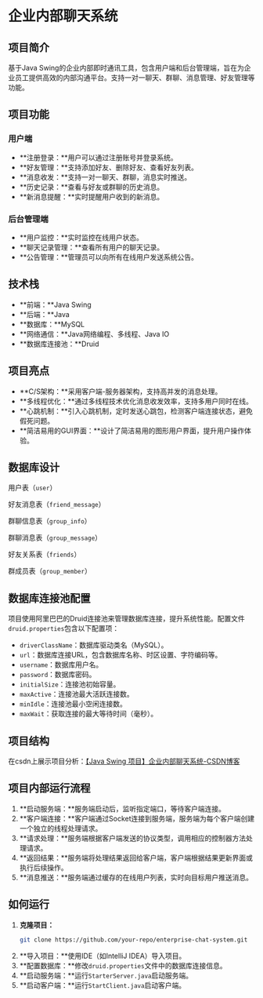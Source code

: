 # 企业内部聊天系统

## 项目简介

基于Java Swing的企业内部即时通讯工具，包含用户端和后台管理端，旨在为企业员工提供高效的内部沟通平台。支持一对一聊天、群聊、消息管理、好友管理等功能。

## 项目功能

### 用户端
- **注册登录：**用户可以通过注册账号并登录系统。
- **好友管理：**支持添加好友、删除好友、查看好友列表。
- **消息收发：**支持一对一聊天、群聊，消息实时推送。
- **历史记录：**查看与好友或群聊的历史消息。
- **新消息提醒：**实时提醒用户收到的新消息。

### 后台管理端
- **用户监控：**实时监控在线用户状态。
- **聊天记录管理：**查看所有用户的聊天记录。
- **公告管理：**管理员可以向所有在线用户发送系统公告。

## 技术栈

- **前端：**Java Swing
- **后端：**Java
- **数据库：**MySQL
- **网络通信：**Java网络编程、多线程、Java IO
- **数据库连接池：**Druid

## 项目亮点

- **C/S架构：**采用客户端-服务器架构，支持高并发的消息处理。
- **多线程优化：**通过多线程技术优化消息收发效率，支持多用户同时在线。
- **心跳机制：**引入心跳机制，定时发送心跳包，检测客户端连接状态，避免假死问题。
- **简洁易用的GUI界面：**设计了简洁易用的图形用户界面，提升用户操作体验。

## 数据库设计

用户表（`user`）

好友消息表（`friend_message`）

群聊信息表（`group_info`）

群聊消息表（`group_message`）

好友关系表（`friends`）

群成员表（`group_member`）

## 数据库连接池配置

项目使用阿里巴巴的Druid连接池来管理数据库连接，提升系统性能。配置文件`druid.properties`包含以下配置项：

- `driverClassName`：数据库驱动类名（MySQL）。
- `url`：数据库连接URL，包含数据库名称、时区设置、字符编码等。
- `username`：数据库用户名。
- `password`：数据库密码。
- `initialSize`：连接池初始容量。
- `maxActive`：连接池最大活跃连接数。
- `minIdle`：连接池最小空闲连接数。
- `maxWait`：获取连接的最大等待时间（毫秒）。

## 项目结构

在csdn上展示项目分析：[【Java Swing 项目】企业内部聊天系统-CSDN博客](https://blog.csdn.net/m0_46582737/article/details/145932851?spm=1001.2014.3001.5502)

## 项目内部运行流程

1. **启动服务端：**服务端启动后，监听指定端口，等待客户端连接。
2. **客户端连接：**客户端通过Socket连接到服务端，服务端为每个客户端创建一个独立的线程处理请求。
3. **请求处理：**服务端根据客户端发送的协议类型，调用相应的控制器方法处理请求。
4. **返回结果：**服务端将处理结果返回给客户端，客户端根据结果更新界面或执行后续操作。
5. **消息推送：**服务端通过缓存的在线用户列表，实时向目标用户推送消息。

## 如何运行

1. **克隆项目：**
   ```bash
   git clone https://github.com/your-repo/enterprise-chat-system.git
   ```
2. **导入项目：**使用IDE（如IntelliJ IDEA）导入项目。
3. **配置数据库：**修改`druid.properties`文件中的数据库连接信息。
4. **启动服务端：**运行`StarterServer.java`启动服务端。
5. **启动客户端：**运行`StartClient.java`启动客户端。
